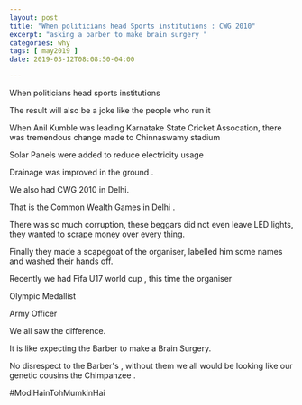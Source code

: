 ```yaml
---
layout: post
title: "When politicians head Sports institutions : CWG 2010"
excerpt: "asking a barber to make brain surgery "
categories: why
tags: [ may2019 ]
date: 2019-03-12T08:08:50-04:00

---
```


When politicians head sports institutions

The result will also be a joke like the people who run it

When Anil Kumble was leading Karnatake State Cricket Assocation, there was tremendous change made to Chinnaswamy stadium

Solar Panels were added to reduce electricity usage

Drainage was improved in the ground .

We also had CWG 2010 in Delhi.

That is the Common Wealth Games in Delhi .

There was so much corruption, these beggars did not even leave LED lights, they wanted to scrape money over every thing.

Finally they made a scapegoat of the organiser, labelled him some names and washed their hands off.

Recently we had Fifa U17 world cup ,
this time the organiser

Olympic Medallist

Army Officer

We all saw the difference.

It is like expecting the Barber to make a Brain Surgery.

No disrespect to the Barber's , without them we all would be looking like our genetic cousins the Chimpanzee .

#ModiHainTohMumkinHai

